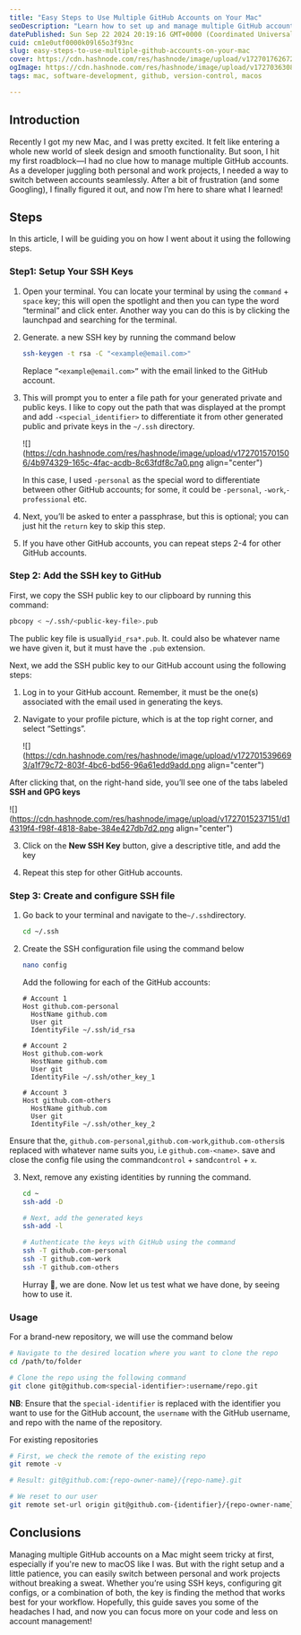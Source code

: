 ```yaml
---
title: "Easy Steps to Use Multiple GitHub Accounts on Your Mac"
seoDescription: "Learn how to set up and manage multiple GitHub accounts on your Mac with this easy step-by-step guide"
datePublished: Sun Sep 22 2024 20:19:16 GMT+0000 (Coordinated Universal Time)
cuid: cm1e0utf0000k09l65o3f93nc
slug: easy-steps-to-use-multiple-github-accounts-on-your-mac
cover: https://cdn.hashnode.com/res/hashnode/image/upload/v1727017626721/0fe14f54-dd5e-4c36-81f4-44e5c789d9b7.jpeg
ogImage: https://cdn.hashnode.com/res/hashnode/image/upload/v1727036308203/a927cce9-cb12-4dbf-bb33-48ca0e116b97.jpeg
tags: mac, software-development, github, version-control, macos

---
```


## Introduction

Recently I got my new Mac, and I was pretty excited. It felt like entering a whole new world of sleek design and smooth functionality. But soon, I hit my first roadblock—I had no clue how to manage multiple GitHub accounts. As a developer juggling both personal and work projects, I needed a way to switch between accounts seamlessly. After a bit of frustration (and some Googling), I finally figured it out, and now I’m here to share what I learned!

## Steps

In this article, I will be guiding you on how I went about it using the following steps.

### Step1: Setup Your SSH Keys

1. Open your terminal. You can locate your terminal by using the `command` + `space` key; this will open the spotlight and then you can type the word “terminal“ and click enter. Another way you can do this is by clicking the launchpad and searching for the terminal.
    
2. Generate. a new SSH key by running the command below
    
    ```bash
    ssh-keygen -t rsa -C "<example@email.com>"
    ```
    
    Replace `”<example@email.com>”` with the email linked to the GitHub account.
    
3. This will prompt you to enter a file path for your generated private and public keys. I like to copy out the path that was displayed at the prompt and add `-<special_identifier>` to differentiate it from other generated public and private keys in the `~/.ssh` directory.
    
    ![](https://cdn.hashnode.com/res/hashnode/image/upload/v1727015701506/4b974329-165c-4fac-acdb-8c63fdf8c7a0.png align="center")
    
    In this case, I used `-personal` as the special word to differentiate between other GitHub accounts; for some, it could be `-personal`, `-work`,`-professional` etc.
    
4. Next, you’ll be asked to enter a passphrase, but this is optional; you can just hit the `return` key to skip this step.
    
5. If you have other GitHub accounts, you can repeat steps 2-4 for other GitHub accounts.
    

### Step 2: Add the SSH key to GitHub

First, we copy the SSH public key to our clipboard by running this command:

```bash
pbcopy < ~/.ssh/<public-key-file>.pub
```

The public key file is usually`id_rsa*.pub`. It. could also be whatever name we have given it, but it must have the `.pub` extension.

Next, we add the SSH public key to our GitHub account using the following steps:

1. Log in to your GitHub account. Remember, it must be the one(s) associated with the email used in generating the keys.
    
2. Navigate to your profile picture, which is at the top right corner, and select “Settings”.
    
    ![](https://cdn.hashnode.com/res/hashnode/image/upload/v1727015396693/a1f79c72-803f-4bc6-bd56-96a61edd9add.png align="center")
    

After clicking that, on the right-hand side, you’ll see one of the tabs labeled **SSH and GPG keys**

![](https://cdn.hashnode.com/res/hashnode/image/upload/v1727015237151/d14319f4-f98f-4818-8abe-384e427db7d2.png align="center")

3. Click on the **New SSH Key** button, give a descriptive title, and add the key
    
4. Repeat this step for other GitHub accounts.
    

### Step 3: Create and configure SSH file

1. Go back to your terminal and navigate to the`~/.ssh`directory.
    
    ```bash
    cd ~/.ssh
    ```
    
2. Create the SSH configuration file using the command below
    
    ```bash
    nano config
    ```
    
    Add the following for each of the GitHub accounts:
    
    ```plaintext
    # Account 1
    Host github.com-personal
      HostName github.com
      User git
      IdentityFile ~/.ssh/id_rsa
    
    # Account 2
    Host github.com-work
      HostName github.com
      User git
      IdentityFile ~/.ssh/other_key_1
    
    # Account 3
    Host github.com-others
      HostName github.com
      User git
      IdentityFile ~/.ssh/other_key_2
    ```
    

Ensure that the, `github.com-personal`,`github.com-work`,`github.com-others`is replaced with whatever name suits you, i.e `github.com-<name>`. save and close the config file using the command`control` + `s`and`control` + `x`.

3. Next, remove any existing identities by running the command.
    
    ```bash
    cd ~
    ssh-add -D
    
    # Next, add the generated keys
    ssh-add -l
    
    # Authenticate the keys with GitHub using the command
    ssh -T github.com-personal
    ssh -T github.com-work
    ssh -T github.com-others
    ```
    
    Hurray 🥳, we are done. Now let us test what we have done, by seeing how to use it.
    

### Usage

For a brand-new repository, we will use the command below

```bash
# Navigate to the desired location where you want to clone the repo
cd /path/to/folder

# Clone the repo using the following command
git clone git@github.com<special-identifier>:username/repo.git
```

**NB**: Ensure that the `special-identifier` is replaced with the identifier you want to use for the GitHub account, the `username` with the GitHub username, and repo with the name of the repository.

For existing repositories

```bash
# First, we check the remote of the existing repo
git remote -v

# Result: git@github.com:{repo-owner-name}/{repo-name}.git

# We reset to our user
git remote set-url origin git@github.com-{identifier}/{repo-owner-name}/{repo-name}.git
```

## Conclusions

Managing multiple GitHub accounts on a Mac might seem tricky at first, especially if you're new to macOS like I was. But with the right setup and a little patience, you can easily switch between personal and work projects without breaking a sweat. Whether you’re using SSH keys, configuring git configs, or a combination of both, the key is finding the method that works best for your workflow. Hopefully, this guide saves you some of the headaches I had, and now you can focus more on your code and less on account management!